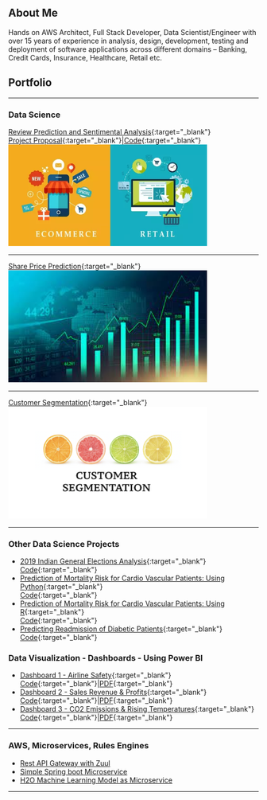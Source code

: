 ## About Me

Hands on AWS Architect, Full Stack Developer, Data Scientist/Engineer with over 15 years of experience in analysis, design, development, testing and deployment of software applications across different domains – Banking, Credit Cards, Insurance, Healthcare, Retail etc.


## Portfolio

---

### Data Science 

[Review Prediction and Sentimental Analysis](https://github.com/abhigyanmisra/dsc680/blob/master/Project1){:target="_blank"}
<br>
[Project Proposal](https://github.com/abhigyanmisra/dsc680/blob/master/Project1/Proposal%20-%20Review%20Prediction%20and%20Sentimental%20Analysis.docx){:target="_blank"}|[Code](https://github.com/abhigyanmisra/dsc680/blob/master/Project1/ReviewPredictionNSentimentalAnalysis.ipynb){:target="_blank"}
<br>
<img src="images/ecommerce-retail.png" width="400" />

---
[Share Price Prediction](/pdf/sample_presentation.pdf){:target="_blank"}
<br>
<img src="images/stock-market.jpg" width="400"/>

---
[Customer Segmentation](http://example.com/){:target="_blank"}
<br>
<img src="images/customer-segmentation.png" width="400"/>

---
### Other Data Science Projects

- [2019 Indian General Elections Analysis](https://github.com/abhigyanmisra/dsc680/tree/master/IndianElectionsAnalysis){:target="_blank"}
<br>[Code](https://github.com/abhigyanmisra/dsc680/blob/master/IndianElectionsAnalysis/IndianElectionAnalysis.ipynb){:target="_blank"}
- [Prediction of Mortality Risk for Cardio Vascular Patients: Using Python](https://github.com/abhigyanmisra/dsc680/tree/master/MortalityPredictionUsingPython){:target="_blank"}<br>[Code](https://github.com/abhigyanmisra/dsc680/blob/master/MortalityPredictionUsingPython/MortalityPredictionUsingPython.ipynb){:target="_blank"}
- [Prediction of Mortality Risk for Cardio Vascular Patients: Using R](https://github.com/abhigyanmisra/dsc680/tree/master/MortalityPredictionUsingR){:target="_blank"}<br>[Code](https://github.com/abhigyanmisra/dsc680/blob/master/MortalityPredictionUsingR/MortalityPredictionUsingR.Rmd){:target="_blank"}
- [Predicting Readmission of Diabetic Patients](https://github.com/abhigyanmisra/dsc680/tree/master/DiabeticReadmission){:target="_blank"}<br>[Code](https://github.com/abhigyanmisra/dsc680/blob/master/DiabeticReadmission/DiabeticReadmission.ipynb){:target="_blank"}

### Data Visualization - Dashboards - Using Power BI
- [Dashboard 1 - Airline Safety](https://github.com/abhigyanmisra/dsc680/blob/master/Dashboards/Airline){:target="_blank"}
  <br>[Code](https://github.com/abhigyanmisra/dsc680/blob/master/Dashboards/Airline/DSC640ProjectDashboard.pbix){:target="_blank"}|[PDF](https://github.com/abhigyanmisra/dsc680/blob/master/Dashboards/Airline/DSC640ProjectDashboard.pdf){:target="_blank"}
- [Dashboard 2 - Sales Revenue & Profits](https://github.com/abhigyanmisra/dsc680/blob/master/Dashboards/SalesNRevenue){:target="_blank"}
  <br>[Code](https://github.com/abhigyanmisra/dsc680/blob/master/Dashboards/SalesNRevenue/Milestone1-Dashboard-Repeat.pbix){:target="_blank"}|[PDF](https://github.com/abhigyanmisra/dsc680/blob/master/Dashboards/SalesNRevenue/Milestone1-Dashboard-Repeat.pdf){:target="_blank"}
- [Dashboard 3 - CO2 Emissions & Rising Temperatures](https://github.com/abhigyanmisra/dsc680/blob/master/Dashboards/Environment){:target="_blank"}
  <br>[Code](https://github.com/abhigyanmisra/dsc680/blob/master/Dashboards/Environment/Milestone1-Environment-Dashboard.pbix){:target="_blank"}|[PDF](https://github.com/abhigyanmisra/dsc680/blob/master/Dashboards/Environment/Milestone1-Environment-Dashboard.pdf){:target="_blank"}

---

### AWS, Microservices, Rules Engines
- [Rest API Gateway with Zuul](http://example.com/)
- [Simple Spring boot Microservice](http://example.com/)
- [H2O Machine Learning Model as Microservice](http://example.com/)

---

